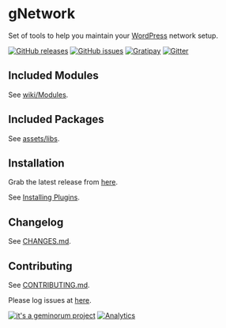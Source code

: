 # gNetwork

Set of tools to help you maintain your [WordPress](https://wordpress.org/) network setup.

[![GitHub releases](https://img.shields.io/github/release/geminorum/gnetwork.svg?style=flat)](https://github.com/geminorum/gnetwork/releases)
[![GitHub issues](https://img.shields.io/github/issues/geminorum/gnetwork.svg?style=flat)](https://github.com/geminorum/gnetwork/issues)
[![Gratipay](http://img.shields.io/gratipay/geminorum.svg?style=flat)](https://gratipay.com/geminorum/)
[![Gitter](https://badges.gitter.im/Join%20Chat.svg?style=flat)](https://gitter.im/geminorum/gnetwork?utm_source=badge&utm_medium=badge&utm_campaign=pr-badge)

## Included Modules
See [wiki/Modules](https://github.com/geminorum/gnetwork/wiki/Modules).

## Included Packages
See [assets/libs](https://github.com/geminorum/gnetwork/tree/master/assets/libs).

## Installation
Grab the latest release from [here](https://github.com/geminorum/gnetwork/releases).

See [Installing Plugins](http://codex.wordpress.org/Managing_Plugins#Installing_Plugins).

## Changelog
See [CHANGES.md](CHANGES.md).

## Contributing
See [CONTRIBUTING.md](CONTRIBUTING.md).

Please log issues at [here](https://github.com/geminorum/gnetwork/issues).

[![it's a geminorum project](http://img.shields.io/badge/it's_a-geminorum_project-lightgrey.svg?style=flat)](http://geminorum.ir/)
[![Analytics](https://ga-beacon.appspot.com/UA-865830-4/gnetwork/readme?pixel)](https://github.com/geminorum/gnetwork)
